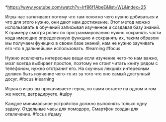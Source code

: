 *https://www.youtube.com/watch?v=Irf86f1AbeE&list=WL&index=25


Игры нас затягивают потому что там понятно чего нужно добиваться и что для этого нужно, они дают нам достижение. Этот метод можно использовать в обучений записывая изученное и создавая базу знаний. К примеру смотря ролик по программированию нужно сохранять части кода имеющие определенную функцию и сохранять их, таким образом мы получаем функцию в своем базе знаний, нам не нужно заучивать его что в дальнейшем использовать.
#learning  #focus  


Нужно исключать интересные вещи если изучение чего-то нам важно, мозг всегда выбирает простое, поэтому не стоит читать книгу рядом с телефоном, нужно отстранит его. На скучных лекциях интересным должен быть изучение чего-то из за того что оно самый доступный досуг.
#focus #learning 


Играя в игры вы прокачиваете героя, но сами остаете на одном и том же месте, деградируете.
#шіру 


Каждое минимальное устройство должно выполнять только одну задачу. Отдельные часы для помодоро, Смартфон создан для отвлечение.
#focus #даму 
